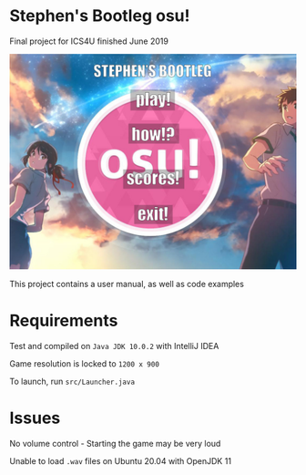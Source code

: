 # Stephen's Bootleg osu!
Final project for ICS4U finished June 2019

![Title Screen](https://raw.githubusercontent.com/Epicsteve2/Stephen-s-Bootleg-Osu/master/res/textures/title.jpg)


This project contains a user manual, as well as code examples

# Requirements
Test and compiled on `Java JDK 10.0.2` with IntelliJ IDEA

Game resolution is locked to `1200 x 900`

To launch, run `src/Launcher.java`

# Issues
No volume control - Starting the game may be very loud

Unable to load `.wav` files on Ubuntu 20.04 with OpenJDK 11
